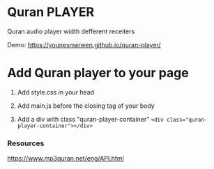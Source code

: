 # Quran PLAYER
Quran audio player width defferent receiters

Demo: https://younesmarwen.github.io/quran-player/

# Add Quran player to your page
1. Add style.css in your head

2. Add main.js before the closing tag of your body </body>

3. Add a div with class "quran-player-container" ```<div class="quran-player-container"></div>```

### Resources
https://www.mp3quran.net/eng/API.html
